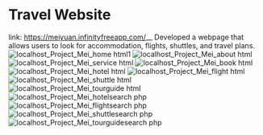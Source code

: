 # Travel Website
link: https://meiyuan.infinityfreeapp.com/__
Developed a webpage that allows users to look for accommodation, flights, shuttles, and travel plans.
![localhost_Project_Mei_home html1](https://github.com/Jane50/Travel_Web_Application/assets/102959995/7edca46d-81cd-45b7-9f98-58e1fbad9f8c)
![localhost_Project_Mei_about html](https://github.com/Jane50/Travel_Web_Application/assets/102959995/9b6bcd4e-5aac-41b5-8992-bac8fad4756c)
![localhost_Project_Mei_service html](https://github.com/Jane50/Travel_Web_Application/assets/102959995/c6210668-a4c6-447c-bbf1-edef19b40d16)
![localhost_Project_Mei_book html](https://github.com/Jane50/Travel_Web_Application/assets/102959995/75299add-9174-4b05-85e6-727bb76acefa)
![localhost_Project_Mei_hotel html](https://github.com/Jane50/Travel_Web_Application/assets/102959995/9ee153ee-78b7-4e4f-8574-6af5d5a0a061)
![localhost_Project_Mei_flight html](https://github.com/Jane50/Travel_Web_Application/assets/102959995/c36cf8db-5d3c-4c97-9fc3-cbfc303575b9)
![localhost_Project_Mei_shuttle html](https://github.com/Jane50/Travel_Web_Application/assets/102959995/db965b3b-5d63-4f54-b861-8c093a4d8286)
![localhost_Project_Mei_tourguide html](https://github.com/Jane50/Travel_Web_Application/assets/102959995/5d3171fe-e9b7-42f2-b646-7f124150ca65)
![localhost_Project_Mei_hotelsearch php](https://github.com/Jane50/Travel_Web_Application/assets/102959995/9aa3d28e-e9cc-4a68-9892-31231afcca01)
![localhost_Project_Mei_flightsearch php](https://github.com/Jane50/Travel_Web_Application/assets/102959995/b3ba9ec7-793b-4b68-8c19-3dadbecb330b)
![localhost_Project_Mei_shuttlesearch php](https://github.com/Jane50/Travel_Web_Application/assets/102959995/300cead1-0176-4acd-a345-5b38526e93f0)
![localhost_Project_Mei_tourguidesearch php](https://github.com/Jane50/Travel_Web_Application/assets/102959995/ca599253-a955-44a1-b158-b1041ab407d8)





